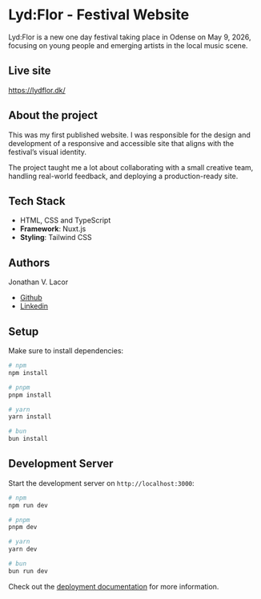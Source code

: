 # Lyd:Flor - Festival Website

Lyd:Flor is a new one day festival taking place in Odense on May 9, 2026, focusing on young people and emerging artists in the local music scene.

## Live site
https://lydflor.dk/

## About the project
This was my first published website. I was responsible for the design and development of a responsive and accessible site that aligns with the festival’s visual identity.

The project taught me a lot about collaborating with a small creative team, handling real-world feedback, and deploying a production-ready site.
## Tech Stack

* HTML, CSS and TypeScript
* **Framework**: Nuxt.js
* **Styling**: Tailwind CSS


## Authors

 Jonathan V. Lacor
* [Github](https://github.com/Hairo03)
* [Linkedin](https://www.linkedin.com/in/jonathan-vinther-lacor/)



## Setup

Make sure to install dependencies:

```bash
# npm
npm install

# pnpm
pnpm install

# yarn
yarn install

# bun
bun install
```

## Development Server

Start the development server on `http://localhost:3000`:

```bash
# npm
npm run dev

# pnpm
pnpm dev

# yarn
yarn dev

# bun
bun run dev
```

Check out the [deployment documentation](https://nuxt.com/docs/getting-started/deployment) for more information.
